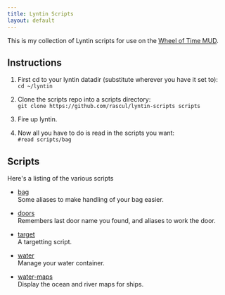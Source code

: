 ```yaml
---
title: Lyntin Scripts
layout: default
---
```


This is my collection of Lyntin scripts for use on the 
[Wheel of Time MUD](http://wotmud.org).

## Instructions

1. First cd to your lyntin datadir (substitute wherever you have it set to):  
   `cd ~/lyntin`

2. Clone the scripts repo into a scripts directory:  
   `git clone https://github.com/rascul/lyntin-scripts scripts`

3. Fire up lyntin.

4. Now all you have to do is read in the scripts you want:  
   `#read scripts/bag`

## Scripts

Here's a listing of the various scripts

*  [bag](bag)  
   Some aliases to make handling of your bag easier.

*  [doors](doors)  
   Remembers last door name you found, and aliases to work the door.

*  [target](target)  
   A targetting script.

*  [water](water)  
   Manage your water container.

*  [water-maps](water-maps)  
   Display the ocean and river maps for ships.

